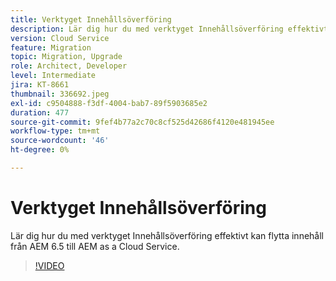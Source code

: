 ```yaml
---
title: Verktyget Innehållsöverföring
description: Lär dig hur du med verktyget Innehållsöverföring effektivt kan flytta innehåll från AEM 6.5 till AEM as a Cloud Service.
version: Cloud Service
feature: Migration
topic: Migration, Upgrade
role: Architect, Developer
level: Intermediate
jira: KT-8661
thumbnail: 336692.jpeg
exl-id: c9504888-f3df-4004-bab7-89f5903685e2
duration: 477
source-git-commit: 9fef4b77a2c70c8cf525d42686f4120e481945ee
workflow-type: tm+mt
source-wordcount: '46'
ht-degree: 0%

---
```


# Verktyget Innehållsöverföring

Lär dig hur du med verktyget Innehållsöverföring effektivt kan flytta innehåll från AEM 6.5 till AEM as a Cloud Service.

>[!VIDEO](https://video.tv.adobe.com/v/336692?quality=12&learn=on)
